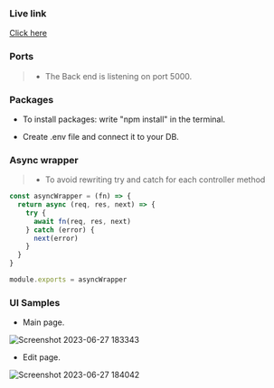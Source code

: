 ### Live link

<a href="https://taskmanager-website-7we1.onrender.com" target="_blank">Click here</a>

### Ports

> -  The Back end is listening on port 5000.

### Packages

- To install packages: write "npm install" in the terminal.

- Create .env file and connect it to your DB.
  
### Async wrapper 
> -  To avoid rewriting try and catch for each controller method

```javascript
const asyncWrapper = (fn) => {
  return async (req, res, next) => {
    try {
      await fn(req, res, next)
    } catch (error) {
      next(error)
    }
  }
}

module.exports = asyncWrapper

```

### UI Samples

- Main page.

![Screenshot 2023-06-27 183343](https://github.com/HakimMohamed/TaskManager-Website/assets/70428788/20d38bb9-3bda-4771-b403-681856846537)

- Edit page.

![Screenshot 2023-06-27 184042](https://github.com/HakimMohamed/TaskManager-Website/assets/70428788/fb248cd0-6b62-4303-9e5a-29ad658243d0)


